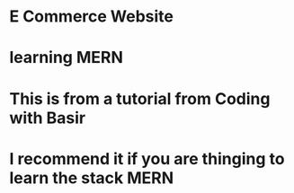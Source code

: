 # E Commerce Website
# learning MERN
# This is from a tutorial from Coding with Basir
# I recommend it if you are thinging to learn the stack MERN
